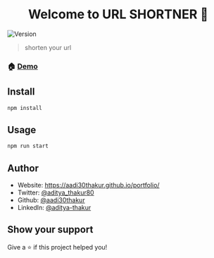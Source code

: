 <h1 align="center">Welcome to URL SHORTNER 👋</h1>
<p>
  <img alt="Version" src="https://img.shields.io/badge/version-1.0.0-blue.svg?cacheSeconds=2592000" />
  <a href="https://twitter.com/aditya\_thakur80" target="_blank">
  </a>
</p>

> shorten your url 

### 🏠 [Demo](https://ushot.herokuapp.com/)

## Install

```sh
npm install
```

## Usage

```sh
npm run start
```

## Author

* Website: https://aadi30thakur.github.io/portfolio/
* Twitter: [@aditya\_thakur80](https://twitter.com/aditya\_thakur80)
* Github: [@aadi30thakur](https://github.com/aadi30thakur)
* LinkedIn: [@aditya-thakur](https://linkedin.com/in/aditya-thakur)

## Show your support

Give a ⭐️ if this project helped you!
